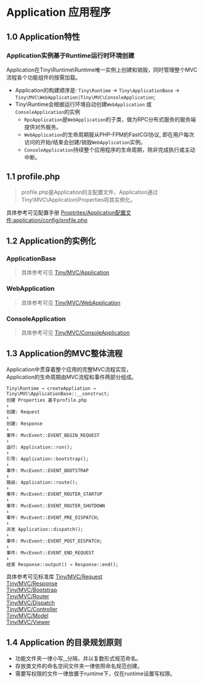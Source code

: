 Application 应用程序
====

1.0 Application特性
----

### Application实例基于Runtime运行时环境创建

Application在Tiny\Runtime\Runtime唯一实例上创建和销毁，同时管理整个MVC流程各个功能组件的按需加载。 
* Application的构建顺序是: `Tiny\Runtime` →  `Tiny\ApplicationBase` → `Tiny\MVC\WebApplication|Tiny\MVC\ConsoleApplication`;
*  Tiny\Runtime会根据运行环境自动创建`WebApplication` 或`ConsoleApplication`的实例   
    * `RpcApplication`是`WebApplication`的子类，做为RPC分布式服务的服务端提供对外服务。     
    * `WebApplication`的生命周期服从PHP-FPM的FastCGI协议, 即在用户每次访问的开始/结束会创建/销毁`WebApplication`实例。  
    * `ConsoleApplication`持续整个应用程序的生命周期，除非完成执行或主动中断。    

1.1 profile.php 
---
> profile.php是Application的主配置文件，Application通过Tiny\MVC\Application\Properties将其实例化。      

具体参考可见配置手册 [Proptrites/Application配置文件:application/config/profile.php](https://github.com/tinyphporg/tinyphp-docs/blob/master/docs/manual/profile.md)

1.2 Application的实例化
----

### ApplicationBase
> 具体参考可见 [Tiny/MVC/Application](https://github.com/tinyphporg/tinyphp-docs/blob/master/docs/lib/mvc.md)
### WebApplication 
> 具体参考可见 [Tiny/MVC/WebApplication](https://github.com/tinyphporg/tinyphp-docs/blob/master/docs/lib/mvc.md)
### ConsoleApplication
> 具体参考可见 [Tiny/MVC/ConsoleApplication](https://github.com/tinyphporg/tinyphp-dcos/blob/master/docs/lib/mvc.md)

1.3 Application的MVC整体流程
----
Application中贯穿着整个应用的完整MVC流程实现，   
Application的生命周期由MVC流程和事件两部分组成。
```
Tiny\Runtime → createAppliation → Tiny\MVC\ApplicationBase::__construct;
创建 Properties 基于profile.php
↓   
创建: Request   
↓   
创建: Response   
↓   
事件: MvcEvent::EVENT_BEGIN_REQUEST   
↓   
运行: Application::run(); 
↓
引导: Application::bootstrap();
↓
事件: MvcEvent::EVENT_BOOTSTRAP
↓
路由: Application::route();
↓
事件: MvcEvent::EVENT_ROUTER_STARTUP
↓
事件: MvcEvent::EVENT_ROUTER_SHUTDOWN
↓
事件: MvcEvent::EVENT_PRE_DISPATCH;
↓
派发 Application::dispatch();
↓
事件: MvcEvent::EVENT_POST_DISPATCH;
↓
事件: MvcEvent::EVENT_END_REQUEST
↓
结束 Response::output() → Response::end();
```

具体参考可见标准库
[Tiny/MVC/Request](https://github.com/tinyphporg/tinyphp-docs/blob/master/docs/lib/mvc.md)   
 [Tiny/MVC/Response](https://github.com/tinyphporg/tinyphp-docs/blob/master/docs/lib/mvc.md)  
 [Tiny/MVC/Bootstrap](https://github.com/tinyphporg/tinyphp-docs/blob/master/docs/lib/mvc.md)  
[Tiny/MVC/Router](https://github.com/tinyphporg/tinyphp-docs/blob/master/docs/lib/mvc.md)  
 [Tiny/MVC/Dispatch](https://github.com/tinyphporg/tinyphp-docs/blob/master/docs/lib/mvc.md)  
 [Tiny/MVC/Controller](https://github.com/tinyphporg/tinyphp-docs/blob/master/docs/lib/mvc.md)    
 [Tiny/MVC/Model](https://github.com/tinyphporg/tinyphp-docs/blob/master/docs/lib/mvc.md)   
 [Tiny/MVC/Viewer](https://github.com/tinyphporg/tinyphp-docs/blob/master/docs/lib/mvc.md)   

1.4 Application 的目录规划原则
----
* 功能文件夹一律小写,_分隔，并以复数形式规范命名。   
* 存放类文件的命名空间文件夹一律依照命名规范创建。   
* 需要写权限的文件一律放置于runtime下，仅在runtime设置写权限。   
